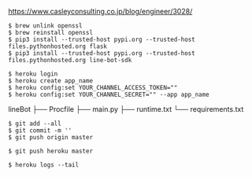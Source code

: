 https://www.casleyconsulting.co.jp/blog/engineer/3028/

```
$ brew unlink openssl
$ brew reinstall openssl
$ pip3 install --trusted-host pypi.org --trusted-host files.pythonhosted.org flask
$ pip3 install --trusted-host pypi.org --trusted-host files.pythonhosted.org line-bot-sdk
```

```
$ heroku login
$ heroku create app_name
$ heroku config:set YOUR_CHANNEL_ACCESS_TOKEN=""
$ heroku config:set YOUR_CHANNEL_SECRET="" --app app_name
```

lineBot
├── Procfile
├── main.py
├── runtime.txt
└── requirements.txt


```
$ git add --all
$ git commit -m ''
$ git push origin master
```

```
$ git push heroku master
```

```
$ heroku logs --tail
```
